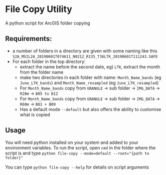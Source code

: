 # File Copy Utility
A python script for ArcGIS folder copying 

## Requirements:
- a number of folders in a directory are given with some naming like this `S2A_MSIL2A_20190601T074611_N0212_R135_T36LTK_20190601T111243.SAFE`
- For each folder in the top directory:
  - extract the name before the second date, eg) `LTK`, extract the month from the folder name
  - make two directories in each folder with name: `Month_Name_bands` (eg `June_LTK_bands`) and `Month_Name_resampled` (eg `June_LTK_resampled`)
  - For `Month_Name_bands` copy from `GRANULE` -> sub folder -> `IMG_DATA` -> `R20m` -> `B05 to B12`
  - For `Month_Name_bands` copy from `GRANULE` -> sub folder -> `IMG_DATA` -> `R60m` -> `B01 + B09`
  - Has a default mode `--default` but also offers the ability to customise what is copied

## Usage

You will need python installed on your system and added to your environment variables. To run the script, open `cmd` in the folder where the script is and type
`python file-copy --mode=default --root="{path to folder}"`

You can type `python file-copy --help` for details on script arguments
